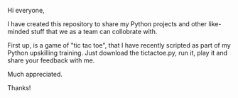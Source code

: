 Hi everyone,

I have created this repository to share my Python projects and other like-minded stuff that we as a team can collobrate with.

First up, is a game of "tic tac toe", that I have recently scripted as part of my Python upskilling training. Just download the tictactoe.py, run it, play it and share your feedback with me.

Much appreciated.

Thanks!
